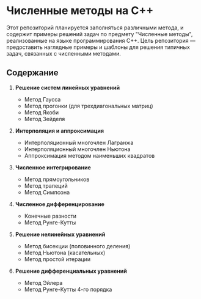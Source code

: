# Численные методы на C++

Этот репозиторий планируется заполняться различными метода, и содержит примеры решений задач по предмету "Численные методы", реализованные на языке программирования C++. Цель репозитория — предоставить наглядные примеры и шаблоны для решения типичных задач, связанных с численными методами.

## Содержание

1. **Решение систем линейных уравнений**
   - Метод Гаусса
   - Метод прогонки (для трехдиагональных матриц)
   - Метод Якоби
   - Метод Зейделя

2. **Интерполяция и аппроксимация**
   - Интерполяционный многочлен Лагранжа
   - Интерполяционный многочлен Ньютона
   - Аппроксимация методом наименьших квадратов

3. **Численное интегрирование**
   - Метод прямоугольников
   - Метод трапеций
   - Метод Симпсона

4. **Численное дифференцирование**
   - Конечные разности
   - Метод Рунге-Кутты

5. **Решение нелинейных уравнений**
   - Метод бисекции (половинного деления)
   - Метод Ньютона (касательных)
   - Метод простой итерации

6. **Решение дифференциальных уравнений**
   - Метод Эйлера
   - Метод Рунге-Кутты 4-го порядка

